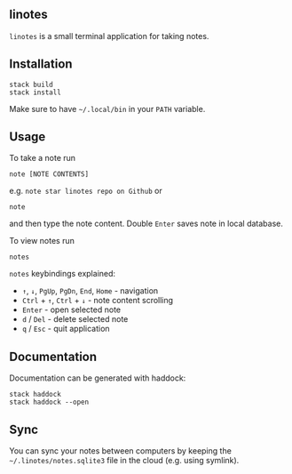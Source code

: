 linotes
-----

`linotes` is a small terminal application for taking notes.

Installation
------------

    stack build
    stack install

Make sure to have `~/.local/bin` in your `PATH` variable.

Usage
-----

To take a note run

    note [NOTE CONTENTS]

e.g. `note star linotes repo on Github` or
    
    note

and then type the note content. Double `Enter` saves note in local database.

To view notes run

    notes

`notes` keybindings explained:
- `↑`, `↓`, `PgUp`, `PgDn`, `End`, `Home` - navigation
- `Ctrl` + `↑`, `Ctrl` + `↓` - note content scrolling
- `Enter` - open selected note
- `d` / `Del` - delete selected note
- `q` / `Esc` - quit application

Documentation
-------------
Documentation can be generated with haddock:

    stack haddock
    stack haddock --open

Sync
----
You can sync your notes between computers by keeping the `~/.linotes/notes.sqlite3` file in the cloud (e.g. using symlink).
